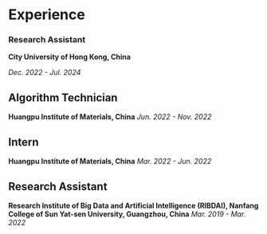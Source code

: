 # Experience

### Research Assistant

**City University of Hong Kong, China**

*Dec. 2022 - Jul. 2024*

## Algorithm Technician

**Huangpu Institute of Materials, China**
*Jun. 2022 - Nov. 2022*

## Intern

**Huangpu Institute of Materials, China**
*Mar. 2022 - Jun. 2022*

## Research Assistant

**Research Institute of Big Data and Artificial Intelligence (RIBDAI), Nanfang College of Sun Yat-sen University, Guangzhou, China**
*Mar. 2019 - Mar. 2022*
